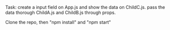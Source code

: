 Task: create a input field on App.js and show the data on ChildC.js. pass the data thorough ChildA.js and ChildB.js through props.

Clone the repo, then "npm install" and "npm start"
